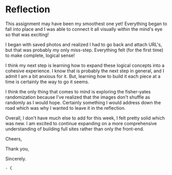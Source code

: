 # Reflection 

This assignment may have been my smoothest one yet! Everything began to fall into place and I was able to connect it all visually within the mind's eye so that was exciting! 

I began with saved photos and realized I had to go back and attach URL's, but that was probably my only miss-step. Everything felt (for the first time) to make complete, logical sense! 

I think my next step is learning how to expand these logical concepts into a cohesive experience. I know that is probably the next step in general, and I admit I am a bit anxious for it. But, learning how to build it each piece at a time is certainly the way to go it seems. 

I think the only thing that comes to mind is exploring the fisher-yates randomization because I've realized that the images don't shuffle as randomly as I would hope. Certainly something I would address down the road which was why I wanted to leave it in the reflection. 

Overall, I don't have much else to add for this week, I felt pretty solid which was new. I am excited to continue expanding on a more comprehensive understanding of building full sites rather than only the front-end. 

Cheers, 

Thank you, 

Sincerely. 

    - C 